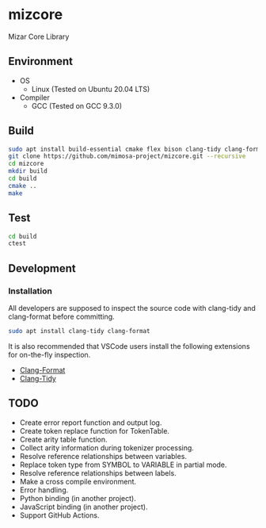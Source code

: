 # mizcore

Mizar Core Library

## Environment

- OS
  - Linux (Tested on Ubuntu 20.04 LTS)
- Compiler
  - GCC (Tested on GCC 9.3.0)

## Build

```bash
sudo apt install build-essential cmake flex bison clang-tidy clang-format
git clone https://github.com/mimosa-project/mizcore.git --recursive
cd mizcore
mkdir build
cd build
cmake ..
make
```

## Test

```bash
cd build
ctest
```

## Development

### Installation

All developers are supposed to inspect the source code with clang-tidy and clang-format before committing.

```bash
sudo apt install clang-tidy clang-format
```

It is also recommended that VSCode users install the following extensions for on-the-fly inspection.

- [Clang-Format](https://marketplace.visualstudio.com/items?itemName=xaver.clang-format)
- [Clang-Tidy](https://marketplace.visualstudio.com/items?itemName=notskm.clang-tidy)

## TODO

- Create error report function and output log.
- Create token replace function for TokenTable.
- Create arity table function.
- Collect arity information during tokenizer processing.
- Resolve reference relationships between variables.
- Replace token type from SYMBOL to VARIABLE in partial mode.
- Resolve reference relationships between labels.
- Make a cross compile environment.
- Error handling.
- Python binding (in another project).
- JavaScript binding (in another project).
- Support GitHub Actions.
